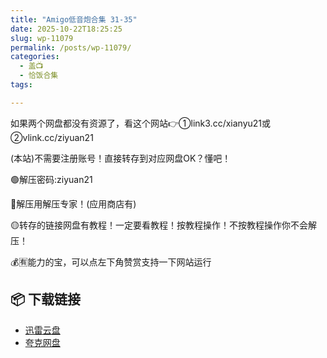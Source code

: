```yaml
---
title: "Amigo低音炮合集 31-35"
date: 2025-10-22T18:25:25
slug: wp-11079
permalink: /posts/wp-11079/
categories:
  - 盖📺
  - 恰饭合集
tags:

---
```


如果两个网盘都没有资源了，看这个网站👉①link3.cc/xianyu21或②vlink.cc/ziyuan21

(本站)不需要注册账号！直接转存到对应网盘OK？懂吧！

🟢解压密码:ziyuan21

🔵解压用解压专家！(应用商店有)

🟡转存的链接网盘有教程！一定要看教程！按教程操作！不按教程操作你不会解压！

💰🈶能力的宝，可以点左下角赞赏支持一下网站运行

## 📦 下载链接
- [迅雷云盘](https://blziyuan21.com/pay-download/11079?key=37929ec80f&down_id=0)
- [夸克网盘](https://blziyuan21.com/pay-download/11079?key=37929ec80f&down_id=1)

